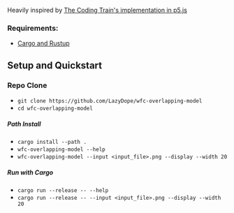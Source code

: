 Heavily inspired by [The Coding Train's implementation in p5.js](https://thecodingtrain.com/challenges/186-wfc-overlapping-model)

### Requirements:
- [Cargo and Rustup](https://rustup.rs/)

## Setup and Quickstart
### Repo Clone
- `git clone https://github.com/LazyDope/wfc-overlapping-model`
- `cd wfc-overlapping-model`
##### Path Install
- `cargo install --path .`
- `wfc-overlapping-model --help`
- `wfc-overlapping-model --input <input_file>.png --display --width 20`
##### Run with Cargo
- `cargo run --release -- --help`
- `cargo run --release -- --input <input_file>.png --display --width 20`
